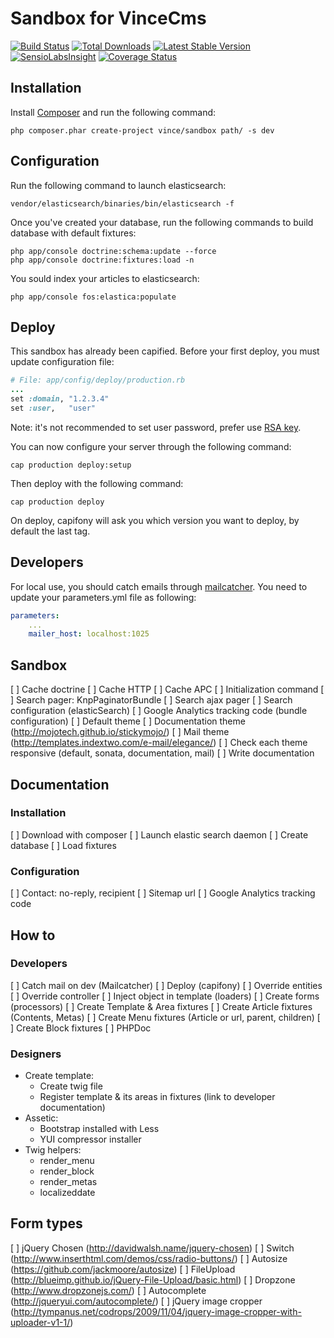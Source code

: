Sandbox for VinceCms
====================

[![Build Status](https://travis-ci.org/vincentchalamon/sandbox.png)](https://travis-ci.org/vincentchalamon/sandbox)
[![Total Downloads](https://poser.pugx.org/vince/sandbox/downloads.png)](https://packagist.org/packages/vince/sandbox)
[![Latest Stable Version](https://poser.pugx.org/vince/sandbox/v/stable.png)](https://packagist.org/packages/vince/sandbox)
[![SensioLabsInsight](https://insight.sensiolabs.com/projects/cf774cad-f430-4aad-8e4f-db977bd839c8/mini.png)](https://insight.sensiolabs.com/projects/cf774cad-f430-4aad-8e4f-db977bd839c8)
[![Coverage Status](https://coveralls.io/repos/vincentchalamon/sandbox/badge.png)](https://coveralls.io/r/vincentchalamon/sandbox)

## Installation

Install [Composer](http://getcomposer.org/) and run the following command:
```shell
php composer.phar create-project vince/sandbox path/ -s dev
```

## Configuration

Run the following command to launch elasticsearch:
```shell
vendor/elasticsearch/binaries/bin/elasticsearch -f
```

Once you've created your database, run the following commands to build database with default fixtures:
```shell
php app/console doctrine:schema:update --force
php app/console doctrine:fixtures:load -n
```

You sould index your articles to elasticsearch:
```shell
php app/console fos:elastica:populate
```

## Deploy

This sandbox has already been capified. Before your first deploy, you must update configuration file:
```ruby
# File: app/config/deploy/production.rb
...
set :domain, "1.2.3.4"
set :user,   "user"
```

Note: it's not recommended to set user password, prefer use [RSA key](https://help.github.com/articles/generating-ssh-keys).

You can now configure your server through the following command:
```shell
cap production deploy:setup
```

Then deploy with the following command:
```shell
cap production deploy
```

On deploy, capifony will ask you which version you want to deploy, by default the last tag.

## Developers

For local use, you should catch emails through [mailcatcher](http://mailcatcher.me/). You need to update your
parameters.yml file as following:
```yml
parameters:
    ...
    mailer_host: localhost:1025
```

## Sandbox

[ ] Cache doctrine
[ ] Cache HTTP
[ ] Cache APC
[ ] Initialization command
[ ] Search pager: KnpPaginatorBundle
[ ] Search ajax pager
[ ] Search configuration (elasticSearch)
[ ] Google Analytics tracking code (bundle configuration)
[ ] Default theme
[ ] Documentation theme (http://mojotech.github.io/stickymojo/)
[ ] Mail theme (http://templates.indextwo.com/e-mail/elegance/)
[ ] Check each theme responsive (default, sonata, documentation, mail)
[ ] Write documentation

## Documentation

### Installation

[ ] Download with composer
[ ] Launch elastic search daemon
[ ] Create database
[ ] Load fixtures

### Configuration

[ ] Contact: no-reply, recipient
[ ] Sitemap url
[ ] Google Analytics tracking code

## How to

### Developers

[ ] Catch mail on dev (Mailcatcher)
[ ] Deploy (capifony)
[ ] Override entities
[ ] Override controller
[ ] Inject object in template (loaders)
[ ] Create forms (processors)
[ ] Create Template & Area fixtures
[ ] Create Article fixtures (Contents, Metas)
[ ] Create Menu fixtures (Article or url, parent, children)
[ ] Create Block fixtures
[ ] PHPDoc

### Designers

* Create template:
    * Create twig file
    * Register template & its areas in fixtures (link to developer documentation)
* Assetic:
    * Bootstrap installed with Less
    * YUI compressor installer
* Twig helpers:
    * render_menu
    * render_block
    * render_metas
    * localizeddate

## Form types

[ ] jQuery Chosen (http://davidwalsh.name/jquery-chosen)
[ ] Switch (http://www.inserthtml.com/demos/css/radio-buttons/)
[ ] Autosize (https://github.com/jackmoore/autosize)
[ ] FileUpload (http://blueimp.github.io/jQuery-File-Upload/basic.html)
[ ] Dropzone (http://www.dropzonejs.com/)
[ ] Autocomplete (http://jqueryui.com/autocomplete/)
[ ] jQuery image cropper (http://tympanus.net/codrops/2009/11/04/jquery-image-cropper-with-uploader-v1-1/)
